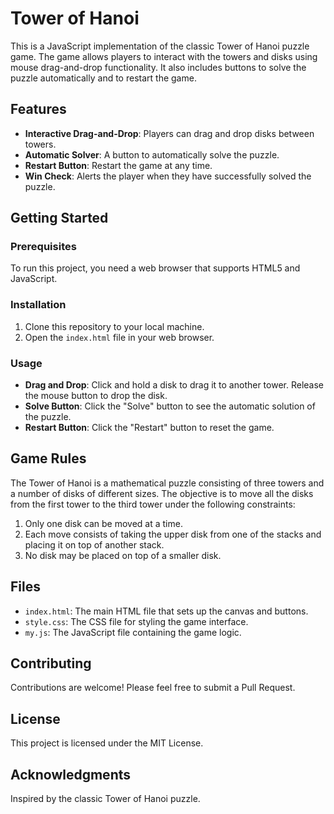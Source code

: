 # Tower of Hanoi

This is a JavaScript implementation of the classic Tower of Hanoi puzzle game. The game allows players to interact with the towers and disks using mouse drag-and-drop functionality. It also includes buttons to solve the puzzle automatically and to restart the game.

## Features

- **Interactive Drag-and-Drop**: Players can drag and drop disks between towers.
- **Automatic Solver**: A button to automatically solve the puzzle.
- **Restart Button**: Restart the game at any time.
- **Win Check**: Alerts the player when they have successfully solved the puzzle.

## Getting Started

### Prerequisites

To run this project, you need a web browser that supports HTML5 and JavaScript.

### Installation

1. Clone this repository to your local machine.
2. Open the `index.html` file in your web browser.

### Usage

- **Drag and Drop**: Click and hold a disk to drag it to another tower. Release the mouse button to drop the disk.
- **Solve Button**: Click the "Solve" button to see the automatic solution of the puzzle.
- **Restart Button**: Click the "Restart" button to reset the game.

## Game Rules

The Tower of Hanoi is a mathematical puzzle consisting of three towers and a number of disks of different sizes. The objective is to move all the disks from the first tower to the third tower under the following constraints:

1. Only one disk can be moved at a time.
2. Each move consists of taking the upper disk from one of the stacks and placing it on top of another stack.
3. No disk may be placed on top of a smaller disk.

## Files

- `index.html`: The main HTML file that sets up the canvas and buttons.
- `style.css`: The CSS file for styling the game interface.
- `my.js`: The JavaScript file containing the game logic.

## Contributing

Contributions are welcome! Please feel free to submit a Pull Request.

## License

This project is licensed under the MIT License.

## Acknowledgments

Inspired by the classic Tower of Hanoi puzzle.

